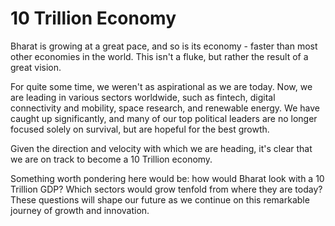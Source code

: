 # 10 Trillion Economy

Bharat is growing at a great pace, and so is its economy - faster than most other economies in the world. This isn't a fluke, but rather the result of a great vision.

For quite some time, we weren't as aspirational as we are today. Now, we are leading in various sectors worldwide, such as fintech, digital connectivity and mobility, space research, and renewable energy. We have caught up significantly, and many of our top political leaders are no longer focused solely on survival, but are hopeful for the best growth.

Given the direction and velocity with which we are heading, it's clear that we are on track to become a 10 Trillion economy.

Something worth pondering here would be: how would Bharat look with a 10 Trillion GDP? Which sectors would grow tenfold from where they are today? These questions will shape our future as we continue on this remarkable journey of growth and innovation.
